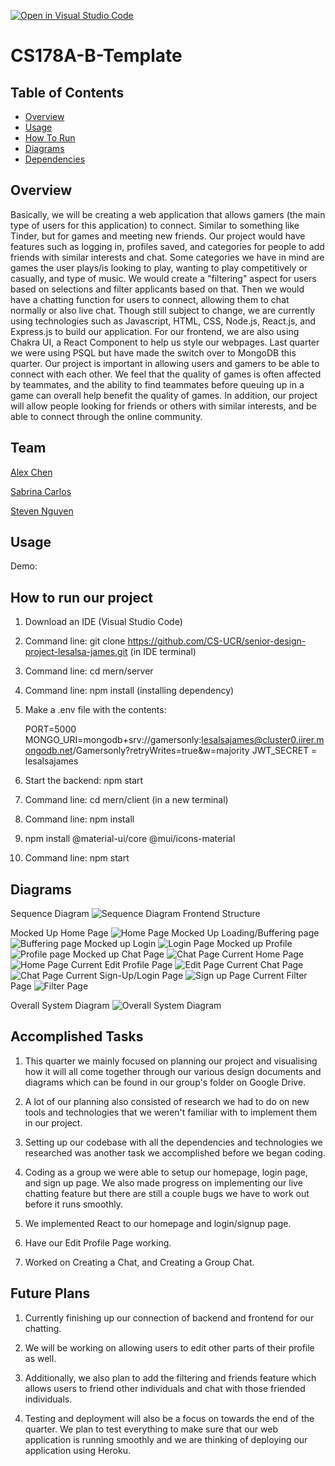 [![Open in Visual Studio Code](https://classroom.github.com/assets/open-in-vscode-f059dc9a6f8d3a56e377f745f24479a46679e63a5d9fe6f495e02850cd0d8118.svg)](https://classroom.github.com/online_ide?assignment_repo_id=5819898&assignment_repo_type=AssignmentRepo)
# CS178A-B-Template

## Table of Contents
- [Overview](#overview)
- [Usage](#usage)
- [How To Run](#how-to-run)
- [Diagrams](#diagrams)
- [Dependencies](#dependencies)

## Overview
Basically, we will be creating a web application that allows gamers (the main type of users for this application) to connect. Similar to something like Tinder, but for games and meeting new friends. Our project would have features such as logging in, profiles saved, and categories for people to add friends with similar interests and chat. Some categories we have in mind are games the user plays/is looking to play, wanting to play competitively or casually, and type of music. We would create a "filtering" aspect for users based on selections and filter applicants based on that. Then we would have a chatting function for users to connect, allowing them to chat normally or also live chat. 
Though still subject to change, we are currently using technologies such as Javascript, HTML, CSS, Node.js, React.js, and Express.js to build our application. For our frontend, we are also using Chakra UI, a React Component to help us style our webpages. Last quarter we were using PSQL but have made the switch over to MongoDB this quarter.
	Our project is important in allowing users and gamers to be able to connect with each other. We feel that the quality of games is often affected by teammates, and the ability to find teammates before queuing up in a game can overall help benefit the quality of games. In addition, our project will allow people looking for friends or others with similar interests, and be able to connect through the online community.


## Team
[Alex Chen](https://github.com/achen163)

[Sabrina Carlos](https://github.com/sabroops)

[Steven Nguyen](https://github.com/steven-nguyen22)
  
	
## Usage
Demo: <Link to youtube video>

<Screenshot of application>


## How to run our project 
1. Download an IDE (Visual Studio Code)

2. Command line: git clone https://github.com/CS-UCR/senior-design-project-lesalsa-james.git (in IDE terminal) 
	
3. Command line: cd mern/server
	
4. Command line: npm install (installing dependency) 
	
5. Make a .env file with the contents:
 
	PORT=5000
	MONGO_URI=mongodb+srv://gamersonly:lesalsajames@cluster0.iirer.mongodb.net/Gamersonly?retryWrites=true&w=majority
	JWT_SECRET = lesalsajames
	
6. Start the backend: npm start
	
7. Command line: cd mern/client (in a new terminal)
	
8. Command line: npm install
	
9. npm install @material-ui/core @mui/icons-material
	
10. Command line: npm start 
	

## Diagrams

Sequence Diagram
![Sequence Diagram](https://github.com/CS-UCR/senior-design-project-lesalsa-james/blob/main/images/Gamersonly%20Sequence%20Diagram.jpg) 
Frontend Structure
	
Mocked Up Home Page
![Home Page](https://github.com/CS-UCR/senior-design-project-lesalsa-james/blob/main/images/LeSalsa%20Gamers_Home.png)
Mocked Up Loading/Buffering page
![Buffering page](https://github.com/CS-UCR/senior-design-project-lesalsa-james/blob/main/images/LeSalsa%20Gamers_Loading.png)
Mocked up Login
![Login Page](https://github.com/CS-UCR/senior-design-project-lesalsa-james/blob/main/images/LeSalsa%20Gamers_Login.png)
Mocked up Profile
![Profile page](https://github.com/CS-UCR/senior-design-project-lesalsa-james/blob/main/images/LeSalsa%20Gamers_Profile_v1.png)
Mocked up Chat Page
![Chat Page](https://github.com/CS-UCR/senior-design-project-lesalsa-james/blob/main/images/LeSalsa%20Gamers_Chat.png)
Current Home Page
![Home Page](https://github.com/CS-UCR/senior-design-project-lesalsa-james/blob/main/images/homePage.PNG)
Current Edit Profile Page
![Edit Page](https://github.com/CS-UCR/senior-design-project-lesalsa-james/blob/main/images/editProfilePage.PNG)
Current Chat Page 
![Chat Page](https://github.com/CS-UCR/senior-design-project-lesalsa-james/blob/main/images/chat%20page.PNG)
Current Sign-Up/Login Page
![Sign up Page](https://github.com/CS-UCR/senior-design-project-lesalsa-james/blob/main/images/sign%20up%20page.PNG)
Current Filter Page
![Filter Page](https://github.com/CS-UCR/senior-design-project-lesalsa-james/blob/main/images/filterPage.PNG)


Overall System Diagram
![Overall System Diagram](https://github.com/CS-UCR/senior-design-project-lesalsa-james/blob/main/images/System%20Diagram.jpg) 

	
## Accomplished Tasks
1. This quarter we mainly focused on planning our project and visualising how it will all come together through our various design documents and diagrams which can be found in our group's folder on Google Drive.
	
2. A lot of our planning also consisted of research we had to do on new tools and technologies that we weren't familiar with to implement them in our project. 
	
3. Setting up our codebase with all the dependencies and technologies we researched was another task we accomplished before we began coding. 
	
4. Coding as a group we were able to setup our homepage, login page, and sign up page. We also made progress on implementing our live chatting feature but there are still a couple bugs we have to work out before it runs smoothly. 

5. We implemented React to our homepage and login/signup page.
	
6. Have our Edit Profile Page working.

7. Worked on Creating a Chat, and Creating a Group Chat.

## Future Plans 
1. Currently finishing up our connection of backend and frontend for our chatting.
	
2. We will be working on allowing users to edit other parts of their profile as well. 
	
3. Additionally, we also plan to add the filtering and friends feature which allows users to friend other individuals and chat with those friended individuals.
	
5. Testing and deployment will also be a focus on towards the end of the quarter. We plan to test everything to make sure that our web application is running smoothly and we are thinking of deploying our application using Heroku. 
